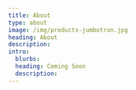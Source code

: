 ```yaml
---
title: About
type: about
image: /img/products-jumbotron.jpg
heading: About
description:
intro:
  blurbs:
  heading: Coming Soon
  description:
---
```

